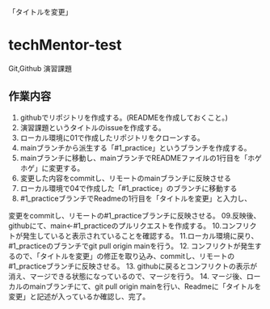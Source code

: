 「タイトルを変更」

# techMentor-test
Git,Github 演習課題

## 作業内容
01. githubでリポジトリを作成する。(READMEを作成しておくこと。)
02. 演習課題というタイトルのissueを作成する。
03. ローカル環境に01で作成したリポジトリをクローンする。
04. mainブランチから派生する「#1_practice」というブランチを作成する。
05. mainブランチに移動し、mainブランチでREADMEファイルの1行目を「ホゲホゲ」に変更する。
06. 変更した内容をcommitし、リモートのmainブランチに反映させる
07. ローカル環境で04で作成した「#1_practice」のブランチに移動する
08. #1_practiceブランチでReadmeの1行目を「タイトルを変更」と入力し、

変更をcommitし、リモートの#1_practiceブランチに反映させる。
09.反映後、githubにて、main←#1_practiceのプルリクエストを作成する。
10.コンフリクトが発生していると表示されていることを確認する。
11.ローカル環境に戻り、#1_practiceのブランチでgit pull origin mainを行う。
12. コンフリクトが発生するので、「タイトルを変更」の修正を取り込み、commitし、リモートの#1_practiceブランチに反映させる。
13. githubに戻るとコンフリクトの表示が消え、マージできる状態になっているので、マージを行う。
14. マージ後、ローカルのmainブランチにて、git pull origin  mainを行い、Readmeに「タイトルを変更」と記述が入っているか確認し、完了。
